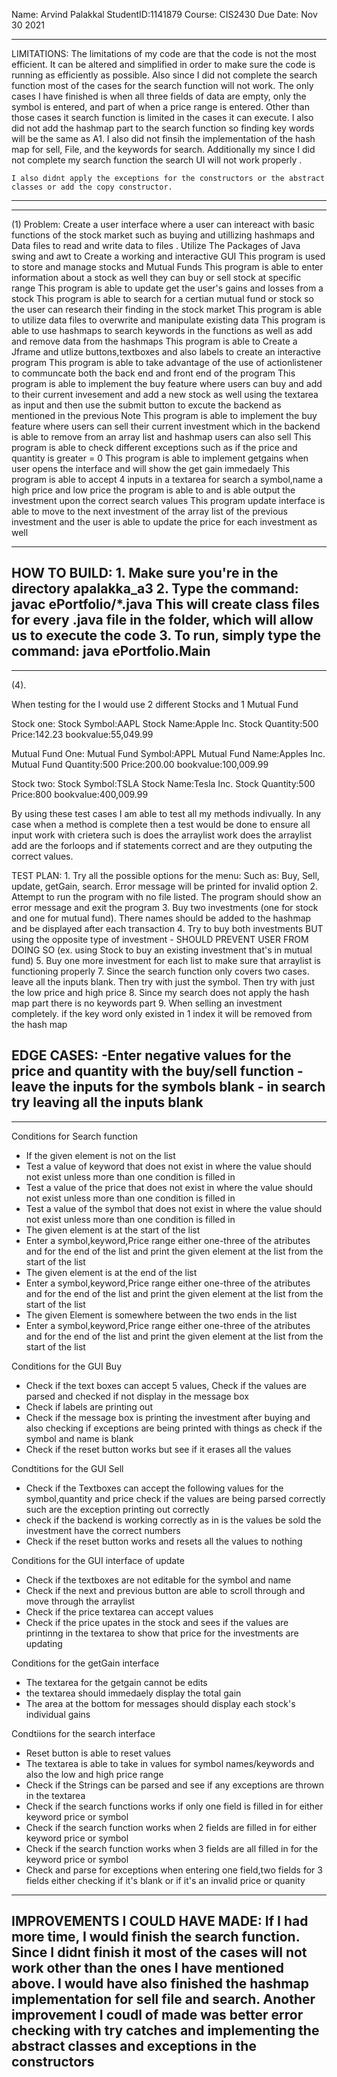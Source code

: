 Name: Arvind Palakkal
StudentID:1141879
Course: CIS2430
Due Date: Nov 30 2021

----------------------------------------------------------------------------------------------------------------------------
LIMITATIONS:
	The limitations of my code are that the code is not the most efficient. It can be altered and simplified in order to make sure the code is running as efficiently as possible. Also since I did not complete the search function most of the cases for the search function will not work.
    The only cases I have finished is when all three fields of data are empty, only the symbol is entered, and part of when a price range is entered. Other than those cases it search function is limited in the cases it can execute. I also did not add the hashmap part to the search function so finding key words will be the same as A1. I also did not finsih the implementation of the hash map for sell, File, and the keywords for search. Additionally my since I did not complete my search function the search UI will not work properly .

	I also didnt apply the exceptions for the constructors or the abstract classes or add the copy constructor.
----------------------------------------------------------------------------------------------------------------------------

----------------------------------------------------------------------------------------------------------------------------

(1) Problem: Create a user interface where a user can intereact with basic functions of the stock market such as buying and utillizing hashmaps and Data files to read and write data to files .
Utilize The Packages of Java swing and awt to Create a working and interactive GUI 
    This program is used to store and manage stocks and Mutual Funds
    This program is able to enter information about a stock as well they can buy or sell stock at specific range
    This program is able to update get the user's gains and losses from a stock
    This program is able to search for a certian mutual fund or stock so the user can research their finding in the stock market
    This program is able to utilize data files to overwrite and manipulate existing data
    This program is able to use hashmaps to search keywords in the functions as well as add and remove data from the hashmaps
    This program is able to Create a Jframe and utlize buttons,textboxes and also labels to create an interactive program
    This program is able to take advantage of the use of actionlistener to communcate both the back end and front end of the program 
    This program is able to implement the buy feature where users can buy and add to their current invesement and add a new stock as well using the textarea as input and then use the submit button to excute the backend as mentioned in the previous Note
    This program is able to implement the buy feature where users can sell their current investment which in the backend is able to remove from an array list and hashmap users can also sell 
    This program is able to check different exceptions such as if the price and quantity is greater = 0
    This program is able to implement getgains when user opens the interface and will show the get gain immedaely
    This program is able to accept 4 inputs in a textarea for search a symbol,name a high price and low price the program is able to and is able output the investment upon the correct search values
    This program update interface is able to move to the next investment of the array list of the previous investment and the user is able to update the price for each investment as well

----------------------------------------------------------------------------------------------------------------------------
HOW TO BUILD:
	1. Make sure you're in the directory apalakka_a3
	2. Type the command:
		javac ePortfolio/*.java
	This will create class files for every .java file in the folder, which will allow us to execute the code
	3. To run, simply type the command:
		java ePortfolio.Main
----------------------------------------------------------------------------------------------------------------------------

----------------------------------------------------------------------------------------------------------------------------
(4). 

When testing for the I would use 2 different Stocks and 1  Mutual Fund

Stock one: 
Stock Symbol:AAPL
Stock Name:Apple Inc.
Stock Quantity:500
Price:142.23
bookvalue:55,049.99

Mutual Fund One: 
Mutual Fund Symbol:APPL
Mutual Fund Name:Apples Inc.
Mutual Fund Quantity:500
Price:200.00
bookvalue:100,009.99

Stock two:
Stock Symbol:TSLA
Stock Name:Tesla Inc.
Stock Quantity:500
Price:800
bookvalue:400,009.99

By using these test cases I am able to test all my methods indivually. In any case when a method is complete then a test would be 
done to ensure all input work with crietera such is does the arraylist work does the arraylist add are the forloops and if 
statements correct and are they outputing the correct values. 

TEST PLAN:
	1. Try all the possible options for the menu:
	Such as: Buy, Sell, update, getGain, search. Error message will be printed for invalid option
	2. Attempt to run the program with no file listed. The program should show an error message and exit the program
	3. Buy two investments (one for stock and one for mutual fund). There names should be added to the hashmap and be displayed after each transaction 
	4. Try to buy both investments BUT using the opposite type of investment - SHOULD PREVENT USER FROM DOING SO (ex. using Stock to buy an existing investment that's in mutual fund)
	5. Buy one more investment for each list to make sure that arraylist is functioning properly
	7. Since the search function only covers two cases. leave all the inputs blank. Then try with just the symbol. Then try with just the low price and high price 
	8. Since my search does not apply the hash map part there is no keywords part 
	9. When selling an investment completely. if the key word only existed in 1 index it will be removed from the hash map


EDGE CASES:
	-Enter negative values for the price and quantity with the buy/sell function
	-leave the inputs for the symbols blank 
    - in search try leaving all the inputs blank
----------------------------------------------------------------------------------------------------------------------------

----------------------------------------------------------------------------------------------------------------------------------------
Conditions for Search function

- If the given element is not on the list 
- Test a value of keyword that does not exist  in where the value should not exist unless more than one condition is filled in 
- Test a value of the price that does not exist  in where the value should not exist unless more than one condition is filled in 
- Test a value of the symbol that does not exist in where the value should not exist unless more than one condition is filled in 
- The given element is at the start of the list
- Enter a symbol,keyword,Price range either one-three of the atributes and for the end of the list and print the given element at the list from the start of the list
- The given element is at the end of the list
- Enter a symbol,keyword,Price range either one-three of the atributes and for the end of the list and print the given element at the list from the start of the list
- The given Element is somewhere between the two ends in the list
- Enter a symbol,keyword,Price range either one-three of the atributes and for the end of the list and print the given element at the list from the start of the list

Conditions for the GUI Buy

- Check if the text boxes can accept 5 values, Check if the values are parsed and checked if not display in the message box
- Check if labels are printing out
- Check if the message box is printing the investment after buying and also checking if exceptions are being printed with things as check if the symbol and name is blank
- Check if the reset button works but see if it erases all the values

Condtitions for the GUI Sell

- Check if the Textboxes can accept the following values for the symbol,quantity and price check if the values are being parsed correctly such are the exception printing out correctly 
- check if the backend is working correctly as in is the values be sold the investment have the correct numbers
- Check if the reset button works and resets all the values to nothing


Conditions for the GUI interface of update

- Check if the textboxes are not editable for the symbol and name
- Check if the next and previous button are able to scroll through and move through the arraylist
- Check if the price textarea can accept values 
- Check if the price upates in the stock and sees if the values are printinng in the textarea to show that price for the investments are updating

Conditions for the getGain interface
- The textarea for the getgain cannot be edits
- the textarea should immedaely display the total gain
- The area at the bottom for messages should display each stock's individual gains

Condtiions for the search interface
- Reset button is able to reset values 
- The textarea is able to take in values for symbol names/keywords and also the low and high price range
- Check if the Strings can be parsed and see if any exceptions are thrown in the textarea 
- Check if the search functions works if only one field is filled in for either keyword price or symbol
- Check if the search function works when 2 fields are filled in for either keyword price or symbol
- Check if the search function works when 3 fields are all filled in for the keyword price or symbol
- Check and parse for exceptions when entering one field,two fields for 3 fields either checking if it's blank or if it's an invalid price or quanity

----------------------------------------------------------------------------------------------------------------------------
IMPROVEMENTS I COULD HAVE MADE:
	If I had more time, I would finish the search function. Since I didnt finish it most of the cases will not work other than the ones I have mentioned above. I would have also finished the hashmap implementation for sell file and search. Another improvement I coudl of made was better error checking with try catches and implementing the abstract classes and exceptions in the constructors 
----------------------------------------------------------------------------------------------------------------------------